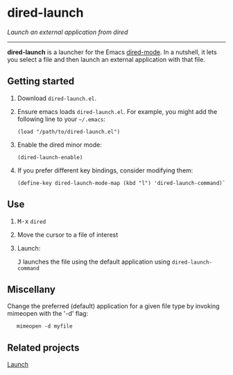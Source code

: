# dired-launch

*Launch an external application from dired*

---

**dired-launch** is a launcher for the Emacs [dired-mode](https://www.emacswiki.org/emacs/DiredMode). In a nutshell, it lets you select a file and then launch an external application with that file.

## Getting started

1. Download `dired-launch.el`.

2. Ensure emacs loads `dired-launch.el`. For example, you might add the following line to your `~/.emacs`:

    `(load "/path/to/dired-launch.el")`

3. Enable the dired minor mode:

    `(dired-launch-enable)`

4. If you prefer different key bindings, consider modifying them:

    ```
    (define-key dired-launch-mode-map (kbd "l") 'dired-launch-command)`
    ```

## Use

1. <kbd>M-x</kbd> `dired`

2. Move the cursor to a file of interest

3. Launch:

    <kbd>J</kbd> launches the file using the default application using `dired-launch-command`


## Miscellany

Change the preferred (default) application for a given file type by invoking mimeopen with the '-d' flag:

       mimeopen -d myfile

## Related projects

[Launch](https://github.com/sfllaw/emacs-launch)

